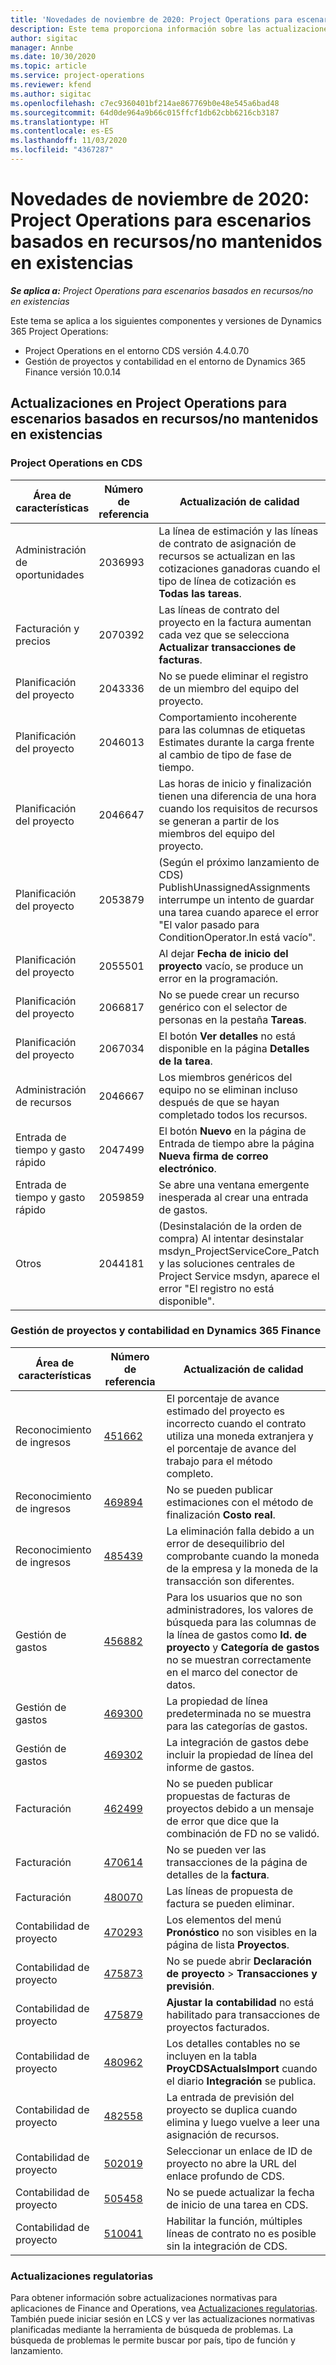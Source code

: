 ```yaml
---
title: 'Novedades de noviembre de 2020: Project Operations para escenarios basados en recursos/no mantenidos en existencias'
description: Este tema proporciona información sobre las actualizaciones de calidad disponibles en la versión de noviembre de 2020 de Project Operations para escenarios basados en recursos / no almacenados.
author: sigitac
manager: Annbe
ms.date: 10/30/2020
ms.topic: article
ms.service: project-operations
ms.reviewer: kfend
ms.author: sigitac
ms.openlocfilehash: c7ec9360401bf214ae867769b0e48e545a6bad48
ms.sourcegitcommit: 64d0de964a9b66c015ffcf1db62cbb6216cb3187
ms.translationtype: HT
ms.contentlocale: es-ES
ms.lasthandoff: 11/03/2020
ms.locfileid: "4367287"
---
```

# <a name="whats-new-november-2020---project-operations-for-resourcenon-stocked-based-scenarios"></a>Novedades de noviembre de 2020: Project Operations para escenarios basados en recursos/no mantenidos en existencias

_**Se aplica a:** Project Operations para escenarios basados en recursos/no en existencias_

Este tema se aplica a los siguientes componentes y versiones de Dynamics 365 Project Operations:

- Project Operations en el entorno CDS versión 4.4.0.70
- Gestión de proyectos y contabilidad en el entorno de Dynamics 365 Finance versión 10.0.14

## <a name="updates-to-project-operations-for-resource-non-stocked-based-scenarios"></a>Actualizaciones en Project Operations para escenarios basados en recursos/no mantenidos en existencias

### <a name="project-operations-on-cds"></a>Project Operations en CDS

| Área de características                 | Número de referencia | Actualización de calidad                                                                                                                                                                    |
|------------------------------|------------------|-----------------------------------------------------------------------------------------------------------------------------------------------------------------------------------|
|   Administración de oportunidades       | 2036993          | La línea de estimación y las líneas de contrato de asignación de recursos se actualizan en las cotizaciones ganadoras cuando el tipo de línea de cotización es **Todas las tareas**.                                                 |
| Facturación y precios          | 2070392          | Las líneas de contrato del proyecto en la factura aumentan cada vez que se selecciona **Actualizar transacciones de facturas**.                                                                         |
| Planificación del proyecto             | 2043336          | No se puede eliminar el registro de un miembro del equipo del proyecto.                                                                                                                                  |
| Planificación del proyecto             | 2046013          | Comportamiento incoherente para las columnas de etiquetas Estimates durante la carga frente al cambio de tipo de fase de tiempo.                                                                                   |
| Planificación del proyecto             | 2046647          | Las horas de inicio y finalización tienen una diferencia de una hora cuando los requisitos de recursos se generan a partir de los miembros del equipo del proyecto.                                                                      |
| Planificación del proyecto             | 2053879          | (Según el próximo lanzamiento de CDS) PublishUnassignedAssignments interrumpe un intento de guardar una tarea cuando aparece el error "El valor pasado para ConditionOperator.In está vacío".                       |
| Planificación del proyecto             | 2055501          | Al dejar **Fecha de inicio del proyecto** vacío, se produce un error en la programación.                                                                                                      |
| Planificación del proyecto             | 2066817          | No se puede crear un recurso genérico con el selector de personas en la pestaña **Tareas**.                                                                                                   |
| Planificación del proyecto             | 2067034          | El botón **Ver detalles** no está disponible en la página **Detalles de la tarea**.                                                                                                       |
| Administración de recursos          | 2046667          | Los miembros genéricos del equipo no se eliminan incluso después de que se hayan completado todos los recursos.                                                                                                    |
| Entrada de tiempo y gasto rápido | 2047499          | El botón **Nuevo** en la página de Entrada de tiempo abre la página **Nueva firma de correo electrónico**.                                                                                               |
| Entrada de tiempo y gasto rápido | 2059859          | Se abre una ventana emergente inesperada al crear una entrada de gastos.                                                                                                                         |
| Otros                        | 2044181          | (Desinstalación de la orden de compra) Al intentar desinstalar msdyn_ProjectServiceCore_Patch y las soluciones centrales de Project Service msdyn, aparece el error "El registro no está disponible".  |

### <a name="project-management-and-accounting-in-dynamics-365-finance"></a>Gestión de proyectos y contabilidad en Dynamics 365 Finance

| Área de características        | Número de referencia | Actualización de calidad                                                                                                                                                            |
|---------------------|------------------|---------------------------------------------------------------------------------------------------------------------------------------------------------------------------|
| Reconocimiento de ingresos | [451662](https://fix.lcs.dynamics.com/Issue/Details/?bugId=451662)           | El porcentaje de avance estimado del proyecto es incorrecto cuando el contrato utiliza una moneda extranjera y el porcentaje de avance del trabajo para el método completo.                     |
| Reconocimiento de ingresos | [469894](https://fix.lcs.dynamics.com/Issue/Details/?bugId=469894)           | No se pueden publicar estimaciones con el método de finalización **Costo real**.                                                                                                    |
| Reconocimiento de ingresos | [485439](https://fix.lcs.dynamics.com/Issue/Details/?bugId=485439)           | La eliminación falla debido a un error de desequilibrio del comprobante cuando la moneda de la empresa y la moneda de la transacción son diferentes.                                              |
| Gestión de gastos  | [456882](https://fix.lcs.dynamics.com/Issue/Details/?bugId=456822)           | Para los usuarios que no son administradores, los valores de búsqueda para las columnas de la línea de gastos como **Id. de proyecto** y **Categoría de gastos** no se muestran correctamente en el marco del conector de datos. |
| Gestión de gastos  | [469300](https://fix.lcs.dynamics.com/Issue/Details/?bugId=469300)           | La propiedad de línea predeterminada no se muestra para las categorías de gastos.                                                                                                         |
| Gestión de gastos  | [469302](https://fix.lcs.dynamics.com/Issue/Details/?bugId=469302)           | La integración de gastos debe incluir la propiedad de línea del informe de gastos.                                                                                             |
| Facturación           | [462499](https://fix.lcs.dynamics.com/Issue/Details/?bugId=462499)           | No se pueden publicar propuestas de facturas de proyectos debido a un mensaje de error que dice que la combinación de FD no se validó.                                                    |
| Facturación           | [470614](https://fix.lcs.dynamics.com/Issue/Details/?bugId=470614)           | No se pueden ver las transacciones de la página de detalles de la **factura**.                                                                                                              |
| Facturación           | [480070](https://fix.lcs.dynamics.com/Issue/Details/?bugId=480070)           | Las líneas de propuesta de factura se pueden eliminar.                                                                                                                                  |
| Contabilidad de proyecto  | [470293](https://fix.lcs.dynamics.com/Issue/Details/?bugId=470293)           | Los elementos del menú **Pronóstico** no son visibles en la página de lista **Proyectos**.                                                                                                   |
| Contabilidad de proyecto  | [475873](https://fix.lcs.dynamics.com/Issue/Details/?bugId=475873)           | No se puede abrir **Declaración de proyecto**   > **Transacciones y previsión**.                                                                                                       |
| Contabilidad de proyecto  | [475879](https://fix.lcs.dynamics.com/Issue/Details/?bugId=475879)           | **Ajustar la contabilidad** no está habilitado para transacciones de proyectos facturados.                                                                                                  |
| Contabilidad de proyecto  | [480962](https://fix.lcs.dynamics.com/Issue/Details/?bugId=480962)           | Los detalles contables no se incluyen en la tabla **ProyCDSActualsImport** cuando el diario **Integración** se publica.                                                  |
| Contabilidad de proyecto  | [482558](https://fix.lcs.dynamics.com/Issue/Details/?bugId=482558)           | La entrada de previsión del proyecto se duplica cuando elimina y luego vuelve a leer una asignación de recursos.                                                                            |
| Contabilidad de proyecto  | [502019](https://fix.lcs.dynamics.com/Issue/Details/?bugId=502019)           | Seleccionar un enlace de ID de proyecto no abre la URL del enlace profundo de CDS.                                                                                                         |
| Contabilidad de proyecto  | [505458](https://fix.lcs.dynamics.com/Issue/Details/?bugId=505458)           | No se puede actualizar la fecha de inicio de una tarea en CDS.                                                                                                                           |
| Contabilidad de proyecto  | [510041](https://fix.lcs.dynamics.com/Issue/Details/?bugId=510041)           | Habilitar la función, múltiples líneas de contrato no es posible sin la integración de CDS.                                                                                   |

### <a name="regulatory-updates"></a>Actualizaciones regulatorias
Para obtener información sobre actualizaciones normativas para aplicaciones de Finance and Operations, vea [Actualizaciones regulatorias](https://docs.microsoft.com/dynamics365/finance/localizations/regulatory-updates). También puede iniciar sesión en LCS y ver las actualizaciones normativas planificadas mediante la herramienta de búsqueda de problemas. La búsqueda de problemas le permite buscar por país, tipo de función y lanzamiento.
